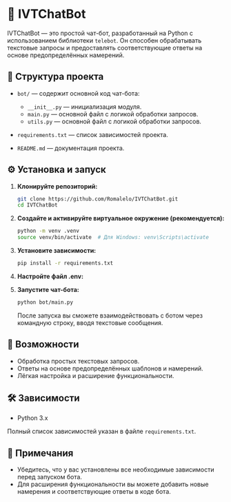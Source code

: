 # 🤖 IVTChatBot

IVTChatBot — это простой чат-бот, разработанный на Python с использованием библиотеки `telebot`. Он способен обрабатывать текстовые запросы и предоставлять соответствующие ответы на основе предопределённых намерений.

## 📂 Структура проекта

* `bot/` — содержит основной код чат-бота:

  * `__init__.py` — инициализация модуля.
  * `main.py` — основной файл с логикой обработки запросов.
  * `utils.py` — основной файл с логикой обработки запросов.
* `requirements.txt` — список зависимостей проекта.
* `README.md` — документация проекта.

## ⚙️ Установка и запуск

1. **Клонируйте репозиторий:**

   ```bash
   git clone https://github.com/Romalelo/IVTChatBot.git
   cd IVTChatBot
   ```

2. **Создайте и активируйте виртуальное окружение (рекомендуется):**

   ```bash
   python -m venv .venv
   source venv/bin/activate  # Для Windows: venv\Scripts\activate
   ```

3. **Установите зависимости:**

   ```bash
   pip install -r requirements.txt
   ```

4. **Настройте файл .env:**


5. **Запустите чат-бота:**

   ```bash
   python bot/main.py
   ```

   После запуска вы сможете взаимодействовать с ботом через командную строку, вводя текстовые сообщения.

## 🧠 Возможности

* Обработка простых текстовых запросов.
* Ответы на основе предопределённых шаблонов и намерений.
* Лёгкая настройка и расширение функциональности.

## 🛠️ Зависимости

* Python 3.x

Полный список зависимостей указан в файле `requirements.txt`.

## 📌 Примечания

* Убедитесь, что у вас установлены все необходимые зависимости перед запуском бота.
* Для расширения функциональности вы можете добавить новые намерения и соответствующие ответы в коде бота.
